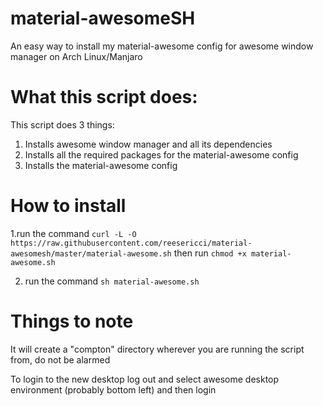 # material-awesomeSH
An easy way to install my material-awesome config for awesome window manager on Arch Linux/Manjaro

# What this script does:
This script does 3 things:
1. Installs awesome window manager and all its dependencies
2. Installs all the required packages for the material-awesome config
3. Installs the material-awesome config

# How to install
1.run the command `curl -L -O https://raw.githubusercontent.com/reesericci/material-awesomesh/master/material-awesome.sh` then run `chmod +x material-awesome.sh`

2. run the command `sh material-awesome.sh`

# Things to note
It will create a "compton" directory wherever you are running the script from, do not be alarmed

To login to the new desktop log out and select awesome desktop environment (probably bottom left) and then login
